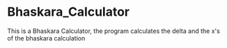 # Bhaskara_Calculator
This is a Bhaskara Calculator, the program calculates the delta and the x's of the bhaskara calculation
